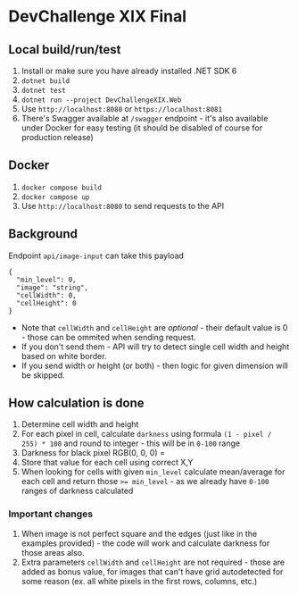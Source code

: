 # DevChallenge XIX Final

## Local build/run/test

1. Install or make sure you have already installed .NET SDK 6
1. `dotnet build`
1. `dotnet test`
1. `dotnet run --project DevChallengeXIX.Web`
1. Use `http://localhost:8080` or `https://localhost:8081`
1. There's Swagger available at `/swagger` endpoint - it's also available under Docker for easy testing (it should be disabled of course for production release)

## Docker

1. `docker compose build`
1. `docker compose up`
1. Use `http://localhost:8080` to send requests to the API

## Background

Endpoint `api/image-input` can take this payload

```
{
  "min_level": 0,
  "image": "string",
  "cellWidth": 0,
  "cellHeight": 0
}
```

- Note that `cellWidth` and `cellHeight` are *optional* - their default value is 0 - those can be ommited when sending request.
- If you don't send them - API will try to detect single cell width and height based on white border.
- If you send width or height (or both) - then logic for given dimension will be skipped.

## How calculation is done
1. Determine cell width and height
1. For each pixel in cell, calculate `darkness` using formula `(1 - pixel / 255) * 100` and round to integer - this will be in `0-100` range
1. Darkness for black pixel RGB(0, 0, 0) = 
1. Store that value for each cell using correct X,Y
1. When looking for cells with given `min_level` calculate mean/average for each cell and return those `>= min_level` - as we already have `0-100` ranges of darkness calculated

### Important changes
1. When image is not perfect square and the edges (just like in the examples provided) - the code will work and calculate darkness for those areas also.
1. Extra parameters `cellWidth` and `cellHeight` are not required - those are added as bonus value, for images that can't have grid autodetected for some reason (ex. all white pixels in the first rows, columns, etc.)